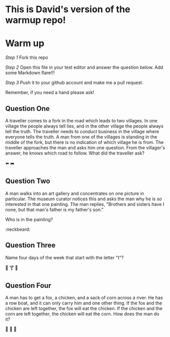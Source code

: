 # This is David's version of the warmup repo!

# Warm up

_Step 1_
Fork this repo

_Step 2_
Open this file in your test editor and answer the question below. Add some Markdown flare!!!

_Step 3_
Push it to your github account and make me a pull request.

Remember, if you need a hand please ask!

## Question One
A traveller comes to a fork in the road which leads to two villages. In one village the people always tell lies, and in the other village the people always tell the truth. The traveller needs to conduct business in the village where everyone tells the truth. A man from one of the villages is standing in the middle of the fork, but there is no indication of which village he is from. The traveller approaches the man and asks him one question. From the villager's answer, he knows which road to follow. What did the traveller ask?

:arrow_left: :arrow_right:



## Question Two
A man walks into an art gallery and concentrates on one picture in particular. The museum curator notices this and asks the man why he is so interested in that one painting. The man replies, "Brothers and sisters have I none, but that man's father is my father's son."

Who is in the painting?

:neckbeard:



## Question Three
Name four days of the week that start with the letter "t"?

:hamburger: :cocktail: :beer:



## Question Four
A man has to get a fox, a chicken, and a sack of corn across a river. He has a row boat, and it can only carry him and one other thing. If the fox and the chicken are left together, the fox will eat the chicken. If the chicken and the corn are left together, the chicken will eat the corn. How does the man do it?

:chicken: :wolf: :corn:

